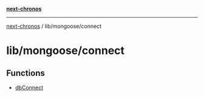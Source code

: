 [**next-chronos**](../../../README.md)

***

[next-chronos](../../../README.md) / lib/mongoose/connect

# lib/mongoose/connect

## Functions

- [dbConnect](functions/dbConnect.md)
